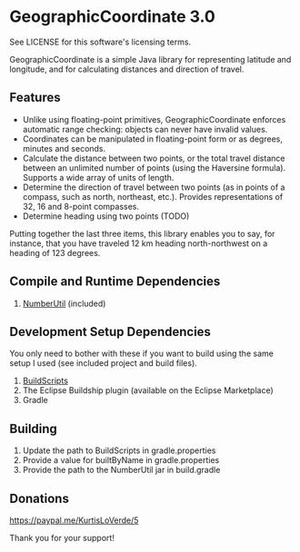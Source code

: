 GeographicCoordinate 3.0
========================

See LICENSE for this software's licensing terms.

GeographicCoordinate is a simple Java library for representing latitude and longitude, and for calculating distances and direction of travel.


## Features

* Unlike using floating-point primitives, GeographicCoordinate enforces automatic range checking:  objects can never have invalid values.
* Coordinates can be manipulated in floating-point form or as degrees, minutes and seconds.
* Calculate the distance between two points, or the total travel distance between an unlimited number of points (using the Haversine formula).  Supports a wide array of units of length.
* Determine the direction of travel between two points (as in points of a compass, such as north, northeast, etc.).  Provides representations of 32, 16 and 8-point compasses.
* Determine heading using two points (TODO)

Putting together the last three items, this library enables you to say, for instance, that you have traveled 12 km heading north-northwest on a heading of 123 degrees.


## Compile and Runtime Dependencies

1.  [NumberUtil](https://github.com/kloverde/java-NumberUtil) (included)


## Development Setup Dependencies

You only need to bother with these if you want to build using the same setup I used (see included project and build files).

1.  [BuildScripts](https://github.com/kloverde/BuildScripts)
2.  The Eclipse Buildship plugin (available on the Eclipse Marketplace)
3.  Gradle


## Building

1.  Update the path to BuildScripts in gradle.properties
2.  Provide a value for builtByName in gradle.properties
3.  Provide the path to the NumberUtil jar in build.gradle


## Donations

https://paypal.me/KurtisLoVerde/5

Thank you for your support!